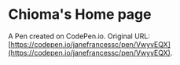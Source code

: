 # Chioma's Home page

A Pen created on CodePen.io. Original URL: [https://codepen.io/janefrancessc/pen/VwyvEQX](https://codepen.io/janefrancessc/pen/VwyvEQX).

